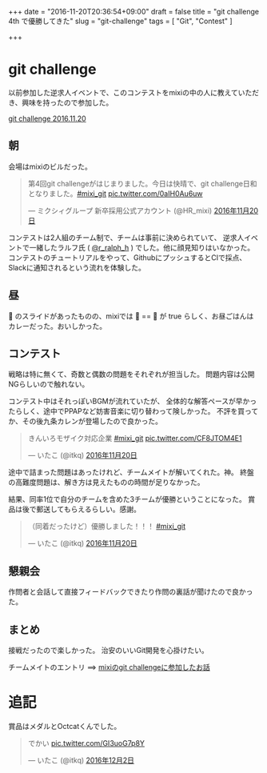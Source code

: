 +++
date = "2016-11-20T20:36:54+09:00"
draft = false
title = "git challenge 4th で優勝してきた"
slug = "git-challenge"
tags = [ "Git", "Contest" ]

+++

# git challenge
以前参加した逆求人イベントで、このコンテストをmixiの中の人に教えていただき、興味を持ったので参加した。

[git challenge 2016.11.20](https://mixi-recruit.snar.jp/jobboard/detail.aspx?id=VIqrrPf60Mo)

## 朝

会場はmixiのビルだった。

<blockquote class="twitter-tweet" data-lang="ja"><p lang="ja" dir="ltr">第4回git challengeがはじまりました。今日は快晴で、git challenge日和となりました。<a href="https://twitter.com/hashtag/mixi_git?src=hash">#mixi_git</a> <a href="https://t.co/0aIH0Au6uw">pic.twitter.com/0aIH0Au6uw</a></p>&mdash; ミクシィグループ 新卒採用公式アカウント (@HR_mixi) <a href="https://twitter.com/HR_mixi/status/800161197316157440">2016年11月20日</a></blockquote>
<script async src="//platform.twitter.com/widgets.js" charset="utf-8"></script>

コンテストは2人組のチーム制で、チームは事前に決められていて、
逆求人イベントで一緒したラルフ氏 ( [@r_ralph_h](https://twitter.com/r_ralph_h) ) でした。他に顔見知りはいなかった。
コンテストのチュートリアルをやって、GithubにプッシュするとCIで採点、Slackに通知されるという流れを体験した。

## 昼

🍣 のスライドがあったものの、mixiでは 🍣 == 🍛 が true らしく、お昼ごはんはカレーだった。おいしかった。

## コンテスト

戦略は特に無くて、奇数と偶数の問題をそれぞれが担当した。
問題内容は公開NGらしいので触れない。

コンテスト中はそれっぽいBGMが流れていたが、
全体的な解答ペースが早かったらしく、途中でPPAPなど妨害音楽に切り替わって険しかった。
不評を買ってか、その後九条カレンが登場したので良かった。

<blockquote class="twitter-tweet" data-lang="ja"><p lang="ja" dir="ltr">きんいろモザイク対応企業 <a href="https://twitter.com/hashtag/mixi_git?src=hash">#mixi_git</a> <a href="https://t.co/CF8JTOM4E1">pic.twitter.com/CF8JTOM4E1</a></p>&mdash; いたこ (@itkq) <a href="https://twitter.com/itkq/status/800222355050012676">2016年11月20日</a></blockquote>
<script async src="//platform.twitter.com/widgets.js" charset="utf-8"></script>

途中で詰まった問題はあったけれど、チームメイトが解いてくれた。神。
終盤の高難度問題は、解き方は見えたものの時間が足りなかった。

結果、同率1位で自分のチームを含めた3チームが優勝ということになった。
賞品は後で郵送してもらえるらしい。感謝。

<blockquote class="twitter-tweet" data-lang="ja"><p lang="ja" dir="ltr">（同着だったけど）優勝しました！！！ <a href="https://twitter.com/hashtag/mixi_git?src=hash">#mixi_git</a></p>&mdash; いたこ (@itkq) <a href="https://twitter.com/itkq/status/800255723334606848">2016年11月20日</a></blockquote>
<script async src="//platform.twitter.com/widgets.js" charset="utf-8"></script>

## 懇親会
作問者と会話して直接フィードバックできたり作問の裏話が聞けたので良かった。

## まとめ
接戦だったので楽しかった。
治安のいいGit開発を心掛けたい。

チームメイトのエントリ ==> [mixiのgit challengeに参加したお話](https://ralph.ms/2016/11/20/git_challenge_4/)

# 追記
賞品はメダルとOctcatくんでした。
<blockquote class="twitter-tweet" data-lang="ja"><p lang="ja" dir="ltr">でかい <a href="https://t.co/GI3uoG7p8Y">pic.twitter.com/GI3uoG7p8Y</a></p>&mdash; いたこ (@itkq) <a href="https://twitter.com/itkq/status/804624538583502848">2016年12月2日</a></blockquote>
<script async src="//platform.twitter.com/widgets.js" charset="utf-8"></script>
